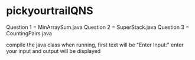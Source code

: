 # pickyourtrailQNS
Question 1 = MinArraySum.java
Question 2 = SuperStack.java
Question 3 = CountingPairs.java

compile the java class
when running, first text will be "Enter Input:"
enter your input and output will be displayed
